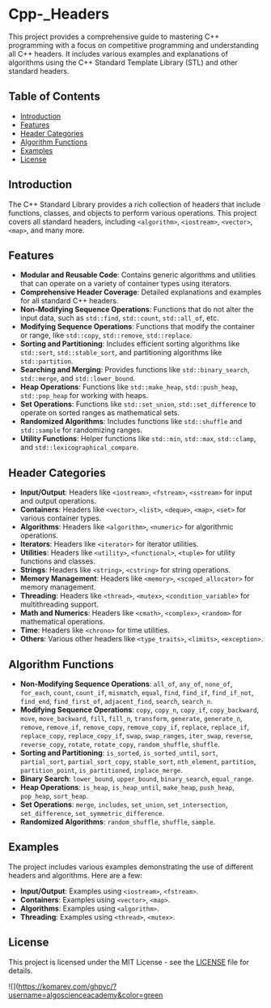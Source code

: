 # Cpp-_Headers

This project provides a comprehensive guide to mastering C++ programming with a focus on competitive programming and understanding all C++ headers. It includes various examples and explanations of algorithms using the C++ Standard Template Library (STL) and other standard headers.

## Table of Contents

- [Introduction](#introduction)
- [Features](#features)
- [Header Categories](#header-categories)
- [Algorithm Functions](#algorithm-functions)
- [Examples](#examples)
- [License](#license)

## Introduction

The C++ Standard Library provides a rich collection of headers that include functions, classes, and objects to perform various operations. This project covers all standard headers, including `<algorithm>`, `<iostream>`, `<vector>`, `<map>`, and many more.

## Features

- **Modular and Reusable Code**: Contains generic algorithms and utilities that can operate on a variety of container types using iterators.
- **Comprehensive Header Coverage**: Detailed explanations and examples for all standard C++ headers.
- **Non-Modifying Sequence Operations**: Functions that do not alter the input data, such as `std::find`, `std::count`, `std::all_of`, etc.
- **Modifying Sequence Operations**: Functions that modify the container or range, like `std::copy`, `std::remove`, `std::replace`.
- **Sorting and Partitioning**: Includes efficient sorting algorithms like `std::sort`, `std::stable_sort`, and partitioning algorithms like `std::partition`.
- **Searching and Merging**: Provides functions like `std::binary_search`, `std::merge`, and `std::lower_bound`.
- **Heap Operations**: Functions like `std::make_heap`, `std::push_heap`, `std::pop_heap` for working with heaps.
- **Set Operations**: Functions like `std::set_union`, `std::set_difference` to operate on sorted ranges as mathematical sets.
- **Randomized Algorithms**: Includes functions like `std::shuffle` and `std::sample` for randomizing ranges.
- **Utility Functions**: Helper functions like `std::min`, `std::max`, `std::clamp`, and `std::lexicographical_compare`.

## Header Categories

- **Input/Output**: Headers like `<iostream>`, `<fstream>`, `<sstream>` for input and output operations.
- **Containers**: Headers like `<vector>`, `<list>`, `<deque>`, `<map>`, `<set>` for various container types.
- **Algorithms**: Headers like `<algorithm>`, `<numeric>` for algorithmic operations.
- **Iterators**: Headers like `<iterator>` for iterator utilities.
- **Utilities**: Headers like `<utility>`, `<functional>`, `<tuple>` for utility functions and classes.
- **Strings**: Headers like `<string>`, `<cstring>` for string operations.
- **Memory Management**: Headers like `<memory>`, `<scoped_allocator>` for memory management.
- **Threading**: Headers like `<thread>`, `<mutex>`, `<condition_variable>` for multithreading support.
- **Math and Numerics**: Headers like `<cmath>`, `<complex>`, `<random>` for mathematical operations.
- **Time**: Headers like `<chrono>` for time utilities.
- **Others**: Various other headers like `<type_traits>`, `<limits>`, `<exception>`.

## Algorithm Functions

- **Non-Modifying Sequence Operations**: `all_of`, `any_of`, `none_of`, `for_each`, `count`, `count_if`, `mismatch`, `equal`, `find`, `find_if`, `find_if_not`, `find_end`, `find_first_of`, `adjacent_find`, `search`, `search_n`.
- **Modifying Sequence Operations**: `copy`, `copy_n`, `copy_if`, `copy_backward`, `move`, `move_backward`, `fill`, `fill_n`, `transform`, `generate`, `generate_n`, `remove`, `remove_if`, `remove_copy`, `remove_copy_if`, `replace`, `replace_if`, `replace_copy`, `replace_copy_if`, `swap`, `swap_ranges`, `iter_swap`, `reverse`, `reverse_copy`, `rotate`, `rotate_copy`, `random_shuffle`, `shuffle`.
- **Sorting and Partitioning**: `is_sorted`, `is_sorted_until`, `sort`, `partial_sort`, `partial_sort_copy`, `stable_sort`, `nth_element`, `partition`, `partition_point`, `is_partitioned`, `inplace_merge`.
- **Binary Search**: `lower_bound`, `upper_bound`, `binary_search`, `equal_range`.
- **Heap Operations**: `is_heap`, `is_heap_until`, `make_heap`, `push_heap`, `pop_heap`, `sort_heap`.
- **Set Operations**: `merge`, `includes`, `set_union`, `set_intersection`, `set_difference`, `set_symmetric_difference`.
- **Randomized Algorithms**: `random_shuffle`, `shuffle`, `sample`.

## Examples

The project includes various examples demonstrating the use of different headers and algorithms. Here are a few:

- **Input/Output**: Examples using `<iostream>`, `<fstream>`.
- **Containers**: Examples using `<vector>`, `<map>`.
- **Algorithms**: Examples using `<algorithm>`.
- **Threading**: Examples using `<thread>`, `<mutex>`.

## License

This project is licensed under the MIT License - see the [LICENSE](LICENSE) file for details.

![](https://komarev.com/ghpvc/?username=algoscienceacademy&color=green

